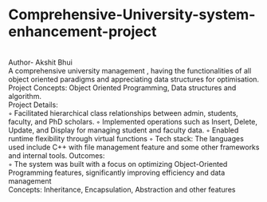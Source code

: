 # Comprehensive-University-system-enhancement-project
<br>
Author- Akshit Bhui
<br>
A comprehensive university management , having the functionalities of all object oriented paradigms and appreciating data structures for optimisation. 
<br>
Project Concepts: Object Oriented Programming, Data structures and algorithm. <br>
Project Details:<br>
   ◦	 Facilitated hierarchical class relationships between admin, students, faculty, and PhD scholars.
   ◦	 Implemented operations such as Insert, Delete, Update, and Display for managing student and faculty data.
   ◦	  Enabled runtime flexibility through virtual functions
   ◦	Tech stack: The languages used include C++ with file management feature and some other frameworks and internal tools.
Outcomes: <br>
◦	The system was built with a focus on optimizing Object-Oriented Programming features, significantly improving efficiency and data management<br>
Concepts: Inheritance, Encapsulation, Abstraction and other features
